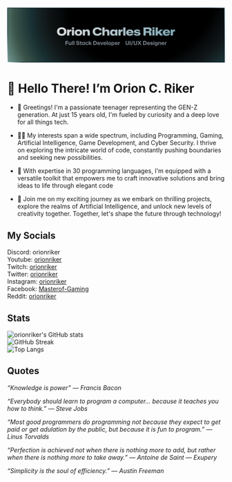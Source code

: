 ![header](https://raw.githubusercontent.com/orionriker/orionriker/a8bc4dd404c0efd6ce9c835c28383ae6232793fd/Profile_Header.svg)

# 👋 Hello There! I’m Orion C. Riker
- 🌟 Greetings! I'm a passionate teenager representing the GEN-Z generation. At just 15 years old, I'm fueled by curiosity and a deep love for all things tech.

- 👨‍💻 My interests span a wide spectrum, including Programming, Gaming, Artificial Intelligence, Game Development, and Cyber Security. I thrive on exploring the intricate world of code, constantly pushing boundaries and seeking new possibilities.

- 🔧 With expertise in 30 programming languages, I'm equipped with a versatile toolkit that empowers me to craft innovative solutions and bring ideas to life through elegant code

- 🚀 Join me on my exciting journey as we embark on thrilling projects, explore the realms of Artificial Intelligence, and unlock new levels of creativity together. Together, let's shape the future through technology!

## My Socials
Discord: orionriker<br>
Youtube: [orionriker](https://www.youtube.com/@gamemaster12335)<br>
Twitch: [orionriker](https://www.twitch.tv/gamemaster123356)<br>
Twitter: [orionriker](https://www.twitter.com/gamemaster12335)<br>
Instagram: [orionriker](https://www.instagram.com/gamemaster123356/)<br>
Facebook: [Masterof-Gaming](https://www.facebook.com/people/Masterof-Gaming/100074036856912/)<br>
Reddit: [orionriker](https://www.reddit.com/user/gamemaster123356)

## Stats
![orionriker's GitHub stats](https://github-readme-stats.vercel.app/api?username=orionriker&show_icons=true&hide_border=true&theme=holi)<br>
![GitHub Streak](https://streak-stats.demolab.com?user=orionriker&hide_border=true&theme=holi-theme)<br>
![Top Langs](https://github-readme-stats.vercel.app/api/top-langs/?username=orionriker&layout=compact&count_private=true&langs_count=10&hide_border=true&theme=holi)

## Quotes
_“Knowledge is power” — Francis Bacon_<br>

_“Everybody should learn to program a computer… because it teaches you how to think.” — Steve Jobs_<br>

_“Most good programmers do programming not because they expect to get paid or get adulation by the public, but because it is fun to program.” — Linus Torvalds_<br>

_“Perfection is achieved not when there is nothing more to add, but rather when there is nothing more to take away.” — Antoine de Saint — Exupery_<br>

_“Simplicity is the soul of efficiency.” — Austin Freeman_
